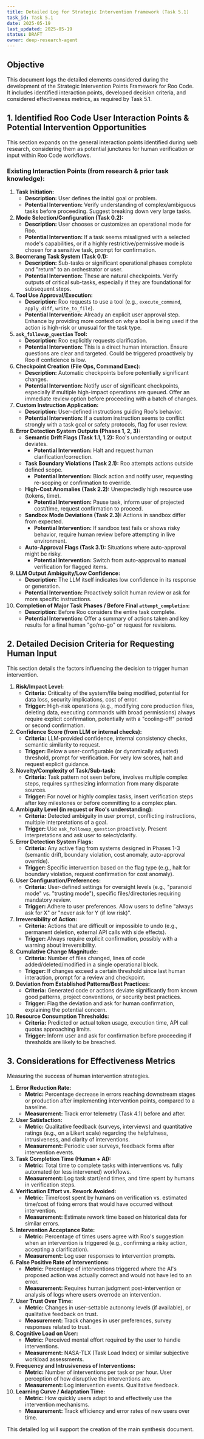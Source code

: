 ```yaml
---
title: Detailed Log for Strategic Intervention Framework (Task 5.1)
task_id: Task 5.1
date: 2025-05-19
last_updated: 2025-05-19
status: DRAFT
owner: deep-research-agent
---
```


## Objective
This document logs the detailed elements considered during the development of the Strategic Intervention Points Framework for Roo Code. It includes identified interaction points, developed decision criteria, and considered effectiveness metrics, as required by Task 5.1.

## 1. Identified Roo Code User Interaction Points & Potential Intervention Opportunities

This section expands on the general interaction points identified during web research, considering them as potential junctures for human verification or input within Roo Code workflows.

### Existing Interaction Points (from research & prior task knowledge):
1.  **Task Initiation:**
    *   **Description:** User defines the initial goal or problem.
    *   **Potential Intervention:** Verify understanding of complex/ambiguous tasks before proceeding. Suggest breaking down very large tasks.
2.  **Mode Selection/Configuration (Task 0.2):**
    *   **Description:** User chooses or customizes an operational mode for Roo.
    *   **Potential Intervention:** If a task seems misaligned with a selected mode's capabilities, or if a highly restrictive/permissive mode is chosen for a sensitive task, prompt for confirmation.
3.  **Boomerang Task System (Task 0.1):**
    *   **Description:** Sub-tasks or significant operational phases complete and "return" to an orchestrator or user.
    *   **Potential Intervention:** These are natural checkpoints. Verify outputs of critical sub-tasks, especially if they are foundational for subsequent steps.
4.  **Tool Use Approval/Execution:**
    *   **Description:** Roo requests to use a tool (e.g., `execute_command`, `apply_diff`, `write_to_file`).
    *   **Potential Intervention:** Already an explicit user approval step. Enhance by providing more context on *why* a tool is being used if the action is high-risk or unusual for the task type.
5.  **`ask_followup_question` Tool:**
    *   **Description:** Roo explicitly requests clarification.
    *   **Potential Intervention:** This is a direct human interaction. Ensure questions are clear and targeted. Could be triggered proactively by Roo if confidence is low.
6.  **Checkpoint Creation (File Ops, Command Exec):**
    *   **Description:** Automatic checkpoints before potentially significant changes.
    *   **Potential Intervention:** Notify user of significant checkpoints, especially if multiple high-impact operations are queued. Offer an immediate review option before proceeding with a batch of changes.
7.  **Custom Instruction Application:**
    *   **Description:** User-defined instructions guiding Roo's behavior.
    *   **Potential Intervention:** If a custom instruction seems to conflict strongly with a task goal or safety protocols, flag for user review.
8.  **Error Detection System Outputs (Phases 1, 2, 3):**
    *   **Semantic Drift Flags (Task 1.1, 1.2):** Roo's understanding or output deviates.
        *   **Potential Intervention:** Halt and request human clarification/correction.
    *   **Task Boundary Violations (Task 2.1):** Roo attempts actions outside defined scope.
        *   **Potential Intervention:** Block action and notify user, requesting re-scoping or confirmation to override.
    *   **High-Cost Anomalies (Task 2.2):** Unexpectedly high resource use (tokens, time).
        *   **Potential Intervention:** Pause task, inform user of projected cost/time, request confirmation to proceed.
    *   **Sandbox Mode Deviations (Task 2.3):** Actions in sandbox differ from expected.
        *   **Potential Intervention:** If sandbox test fails or shows risky behavior, require human review before attempting in live environment.
    *   **Auto-Approval Flags (Task 3.1):** Situations where auto-approval might be risky.
        *   **Potential Intervention:** Switch from auto-approval to manual verification for flagged items.
9.  **LLM Output Ambiguity/Low Confidence:**
    *   **Description:** The LLM itself indicates low confidence in its response or generation.
    *   **Potential Intervention:** Proactively solicit human review or ask for more specific instructions.
10. **Completion of Major Task Phases / Before Final `attempt_completion`:**
    *   **Description:** Before Roo considers the entire task complete.
    *   **Potential Intervention:** Offer a summary of actions taken and key results for a final human "go/no-go" or request for revisions.

## 2. Detailed Decision Criteria for Requesting Human Input

This section details the factors influencing the decision to trigger human intervention.

1.  **Risk/Impact Level:**
    *   **Criteria:** Criticality of the system/file being modified, potential for data loss, security implications, cost of error.
    *   **Trigger:** High-risk operations (e.g., modifying core production files, deleting data, executing commands with broad permissions) always require explicit confirmation, potentially with a "cooling-off" period or second confirmation.
2.  **Confidence Score (from LLM or internal checks):**
    *   **Criteria:** LLM-provided confidence, internal consistency checks, semantic similarity to request.
    *   **Trigger:** Below a user-configurable (or dynamically adjusted) threshold, prompt for verification. For very low scores, halt and request explicit guidance.
3.  **Novelty/Complexity of Task/Sub-task:**
    *   **Criteria:** Task pattern not seen before, involves multiple complex steps, requires synthesizing information from many disparate sources.
    *   **Trigger:** For novel or highly complex tasks, insert verification steps after key milestones or before committing to a complex plan.
4.  **Ambiguity Level (in request or Roo's understanding):**
    *   **Criteria:** Detected ambiguity in user prompt, conflicting instructions, multiple interpretations of a goal.
    *   **Trigger:** Use `ask_followup_question` proactively. Present interpretations and ask user to select/clarify.
5.  **Error Detection System Flags:**
    *   **Criteria:** Any active flag from systems designed in Phases 1-3 (semantic drift, boundary violation, cost anomaly, auto-approval override).
    *   **Trigger:** Specific intervention based on the flag type (e.g., halt for boundary violation, request confirmation for cost anomaly).
6.  **User Configuration/Preferences:**
    *   **Criteria:** User-defined settings for oversight levels (e.g., "paranoid mode" vs. "trusting mode"), specific files/directories requiring mandatory review.
    *   **Trigger:** Adhere to user preferences. Allow users to define "always ask for X" or "never ask for Y (if low risk)".
7.  **Irreversibility of Action:**
    *   **Criteria:** Actions that are difficult or impossible to undo (e.g., permanent deletion, external API calls with side effects).
    *   **Trigger:** Always require explicit confirmation, possibly with a warning about irreversibility.
8.  **Cumulative Change Magnitude:**
    *   **Criteria:** Number of files changed, lines of code added/deleted/modified in a single operational block.
    *   **Trigger:** If changes exceed a certain threshold since last human interaction, prompt for a review and checkpoint.
9.  **Deviation from Established Patterns/Best Practices:**
    *   **Criteria:** Generated code or actions deviate significantly from known good patterns, project conventions, or security best practices.
    *   **Trigger:** Flag the deviation and ask for human confirmation, explaining the potential concern.
10. **Resource Consumption Thresholds:**
    *   **Criteria:** Predicted or actual token usage, execution time, API call quotas approaching limits.
    *   **Trigger:** Inform user and ask for confirmation before proceeding if thresholds are likely to be breached.

## 3. Considerations for Effectiveness Metrics

Measuring the success of human intervention strategies.

1.  **Error Reduction Rate:**
    *   **Metric:** Percentage decrease in errors reaching downstream stages or production after implementing intervention points, compared to a baseline.
    *   **Measurement:** Track error telemetry (Task 4.1) before and after.
2.  **User Satisfaction:**
    *   **Metric:** Qualitative feedback (surveys, interviews) and quantitative ratings (e.g., on a Likert scale) regarding the helpfulness, intrusiveness, and clarity of interventions.
    *   **Measurement:** Periodic user surveys, feedback forms after intervention events.
3.  **Task Completion Time (Human + AI):**
    *   **Metric:** Total time to complete tasks with interventions vs. fully automated (or less intervened) workflows.
    *   **Measurement:** Log task start/end times, and time spent by humans in verification steps.
4.  **Verification Effort vs. Rework Avoided:**
    *   **Metric:** Time/cost spent by humans on verification vs. estimated time/cost of fixing errors that would have occurred without intervention.
    *   **Measurement:** Estimate rework time based on historical data for similar errors.
5.  **Intervention Acceptance Rate:**
    *   **Metric:** Percentage of times users agree with Roo's suggestion when an intervention is triggered (e.g., confirming a risky action, accepting a clarification).
    *   **Measurement:** Log user responses to intervention prompts.
6.  **False Positive Rate of Interventions:**
    *   **Metric:** Percentage of interventions triggered where the AI's proposed action was actually correct and would not have led to an error.
    *   **Measurement:** Requires human judgment post-intervention or analysis of logs where users overrode an intervention.
7.  **User Trust Over Time:**
    *   **Metric:** Changes in user-settable autonomy levels (if available), or qualitative feedback on trust.
    *   **Measurement:** Track changes in user preferences, survey responses related to trust.
8.  **Cognitive Load on User:**
    *   **Metric:** Perceived mental effort required by the user to handle interventions.
    *   **Measurement:** NASA-TLX (Task Load Index) or similar subjective workload assessments.
9.  **Frequency and Intrusiveness of Interventions:**
    *   **Metric:** Number of interventions per task or per hour. User perception of how disruptive the interventions are.
    *   **Measurement:** Log intervention events. Qualitative feedback.
10. **Learning Curve / Adaptation Time:**
    *   **Metric:** How quickly users adapt to and effectively use the intervention mechanisms.
    *   **Measurement:** Track efficiency and error rates of new users over time.

This detailed log will support the creation of the main synthesis document.